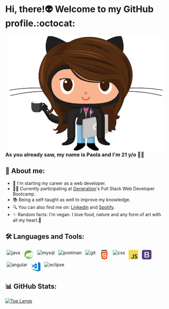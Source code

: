 # Hi, there!:alien: Welcome to my GitHub profile.:octocat:

<img align="right" alt="" src="https://github.com/ofpaola/ofpaola/blob/main/ebre3z6i1ut.png" width="496" height="370" />

### As you already saw, my name is Paola and I'm 21 y/o 🙆‍♀️

## 🌙 About me:
- 👣 I'm starting my career as a web developer.
- 👩‍💻 Currently participating at [Generation](https://brazil.generation.org)'s Full Stack Web Developer Bootcamp.
- :books: Being a self-taught as well to improve my knowledge.  
- 🔍 You can also find me on: [Linkedin](https://www.linkedin.com/in/ofpaola) and [Spotify](https://open.spotify.com/user/5phe5wqtxbf3anfqpi0f2aigu).
- :sparkles: Random facts: I'm vegan. I love food, nature and any form of art with all my heart.🥰

## 🛠 Languages and Tools:
<p>
<img src="https://image.flaticon.com/icons/png/512/226/226777.png" alt="java" height="30" style="vertical-align:top; margin:4px">
<img src="https://raw.githubusercontent.com/github/explore/80688e429a7d4ef2fca1e82350fe8e3517d3494d/topics/spring-boot/spring-boot.png" alt="SB" height="30" style="vertical-align:top; margin:4px">
<img src="https://dextak.com.br/images/tecnologia/mysql.png" alt="mysql" height="30" style="vertical-align:top; margin:4px">
<img src="https://www.postman.com/assets/logos/postman-logo-stacked.svg" alt="postman" height="30" style="vertical-align:top; margin:4px">
<img src="https://git-scm.com/images/logos/downloads/Git-Icon-1788C.png" alt="git" height="30" style="vertical-align:top; margin:4px">
<img src="https://raw.githubusercontent.com/github/explore/80688e429a7d4ef2fca1e82350fe8e3517d3494d/topics/html/html.png" alt="HTML5" height="30" style="vertical-align:top; margin:4px">
<img src="https://seeklogo.com/images/C/css3-logo-8724075274-seeklogo.com.png" alt="css" height="30" style="vertical-align:top; margin:4px">
<img src="https://raw.githubusercontent.com/github/explore/80688e429a7d4ef2fca1e82350fe8e3517d3494d/topics/javascript/javascript.png" alt="Javascript" height="30" style="vertical-align:top; margin:4px">
<img src="https://raw.githubusercontent.com/github/explore/80688e429a7d4ef2fca1e82350fe8e3517d3494d/topics/bootstrap/bootstrap.png" alt="BS" height="30" style="vertical-align:top; margin:4px">
<img src="https://dtec.azurewebsites.net/images/angular.png" alt="angular" height="30" style="vertical-align:top; margin:4px">
<img src="https://raw.githubusercontent.com/github/explore/80688e429a7d4ef2fca1e82350fe8e3517d3494d/topics/visual-studio-code/visual-studio-code.png" alt="VS Code" height="30" style="vertical-align:top; margin:4px">
<img src="https://brandslogos.com/wp-content/uploads/thumbs/eclipse-logo-vector.svg" alt="eclipse" height="30" style="vertical-align:top; margin:4px">
</p>

## 📊 GitHub Stats:

[![Top Langs](https://github-readme-stats.vercel.app/api/top-langs/?username=ofpaola&layout=compact&theme=tokyonight)](https://github.com/ofpaola/github-readme-stats)
